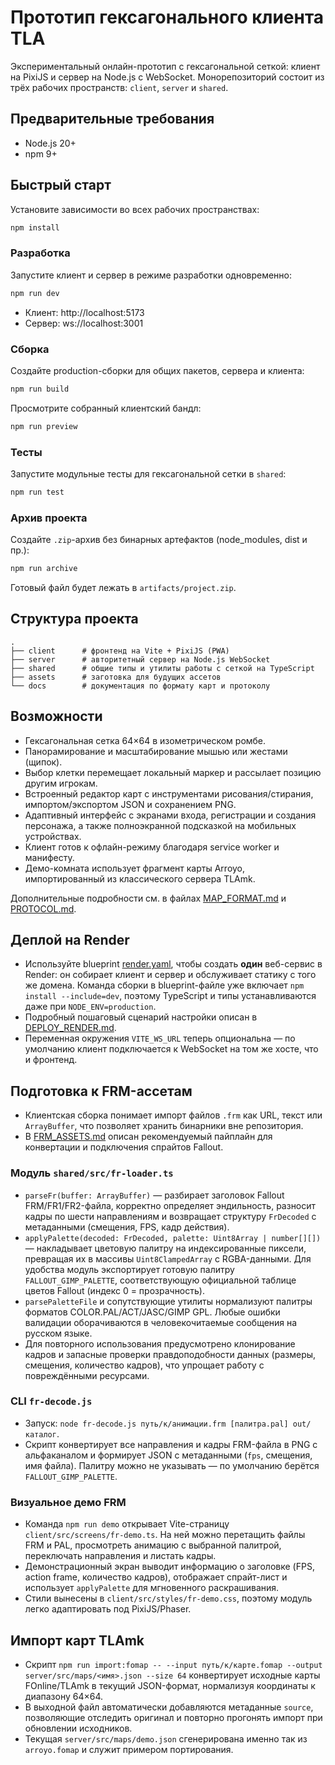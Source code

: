 # Прототип гексагонального клиента TLA

Экспериментальный онлайн-прототип с гексагональной сеткой: клиент на PixiJS и сервер на Node.js с WebSocket. Монорепозиторий состоит из трёх рабочих пространств: `client`, `server` и `shared`.

## Предварительные требования

- Node.js 20+
- npm 9+

## Быстрый старт

Установите зависимости во всех рабочих пространствах:

```bash
npm install
```

### Разработка

Запустите клиент и сервер в режиме разработки одновременно:

```bash
npm run dev
```

- Клиент: http://localhost:5173
- Сервер: ws://localhost:3001

### Сборка

Создайте production-сборки для общих пакетов, сервера и клиента:

```bash
npm run build
```

Просмотрите собранный клиентский бандл:

```bash
npm run preview
```

### Тесты

Запустите модульные тесты для гексагональной сетки в `shared`:

```bash
npm run test
```

### Архив проекта

Создайте `.zip`-архив без бинарных артефактов (node_modules, dist и пр.):

```bash
npm run archive
```

Готовый файл будет лежать в `artifacts/project.zip`.

## Структура проекта

```
.
├── client      # фронтенд на Vite + PixiJS (PWA)
├── server      # авторитетный сервер на Node.js WebSocket
├── shared      # общие типы и утилиты работы с сеткой на TypeScript
├── assets      # заготовка для будущих ассетов
└── docs        # документация по формату карт и протоколу
```

## Возможности

- Гексагональная сетка 64×64 в изометрическом ромбе.
- Панорамирование и масштабирование мышью или жестами (щипок).
- Выбор клетки перемещает локальный маркер и рассылает позицию другим игрокам.
- Встроенный редактор карт с инструментами рисования/стирания, импортом/экспортом JSON и сохранением PNG.
- Адаптивный интерфейс с экранами входа, регистрации и создания персонажа, а также полноэкранной подсказкой на мобильных устройствах.
- Клиент готов к офлайн-режиму благодаря service worker и манифесту.
- Демо-комната использует фрагмент карты Arroyo, импортированный из классического сервера TLAmk.

Дополнительные подробности см. в файлах [MAP_FORMAT.md](docs/MAP_FORMAT.md) и [PROTOCOL.md](docs/PROTOCOL.md).

## Деплой на Render

- Используйте blueprint [render.yaml](render.yaml), чтобы создать **один** веб-сервис в Render: он собирает клиент и сервер и обслуживает статику с того же домена. Команда сборки в blueprint-файле уже включает `npm install --include=dev`, поэтому TypeScript и типы устанавливаются даже при `NODE_ENV=production`.
- Подробный пошаговый сценарий настройки описан в [DEPLOY_RENDER.md](docs/DEPLOY_RENDER.md).
- Переменная окружения `VITE_WS_URL` теперь опциональна — по умолчанию клиент подключается к WebSocket на том же хосте, что и фронтенд.

## Подготовка к FRM-ассетам

- Клиентская сборка понимает импорт файлов `.frm` как URL, текст или `ArrayBuffer`, что позволяет хранить бинарники вне репозитория.
- В [FRM_ASSETS.md](docs/FRM_ASSETS.md) описан рекомендуемый пайплайн для конвертации и подключения спрайтов Fallout.

### Модуль `shared/src/fr-loader.ts`

- `parseFr(buffer: ArrayBuffer)` — разбирает заголовок Fallout FRM/FR1/FR2-файла, корректно определяет эндильность, разносит кадры по шести направлениям и возвращает структуру `FrDecoded` с метаданными (смещения, FPS, кадр действия).
- `applyPalette(decoded: FrDecoded, palette: Uint8Array | number[][])` — накладывает цветовую палитру на индексированные пиксели, превращая их в массивы `Uint8ClampedArray` с RGBA-данными. Для удобства модуль экспортирует готовую палитру `FALLOUT_GIMP_PALETTE`, соответствующую официальной таблице цветов Fallout (индекс 0 = прозрачность).
- `parsePaletteFile` и сопутствующие утилиты нормализуют палитры форматов COLOR.PAL/ACT/JASC/GIMP GPL. Любые ошибки валидации оборачиваются в человекочитаемые сообщения на русском языке.
- Для повторного использования предусмотрено клонирование кадров и запасные проверки правдоподобности данных (размеры, смещения, количество кадров), что упрощает работу с повреждёнными ресурсами.

### CLI `fr-decode.js`

- Запуск: `node fr-decode.js путь/к/анимации.frm [палитра.pal] out/каталог`.
- Скрипт конвертирует все направления и кадры FRM-файла в PNG c альфаканалом и формирует JSON с метаданными (`fps`, смещения, имя файла). Палитру можно не указывать — по умолчанию берётся `FALLOUT_GIMP_PALETTE`.

### Визуальное демо FRM

- Команда `npm run demo` открывает Vite-страницу `client/src/screens/fr-demo.ts`. На ней можно перетащить файлы FRM и PAL, просмотреть анимацию с выбранной палитрой, переключать направления и листать кадры.
- Демонстрационный экран выводит информацию о заголовке (FPS, action frame, количество кадров), отображает спрайт-лист и использует `applyPalette` для мгновенного раскрашивания.
- Стили вынесены в `client/src/styles/fr-demo.css`, поэтому модуль легко адаптировать под PixiJS/Phaser.

## Импорт карт TLAmk

- Скрипт `npm run import:fomap -- --input путь/к/карте.fomap --output server/src/maps/<имя>.json --size 64` конвертирует исходные карты FOnline/TLAmk в текущий JSON-формат, нормализуя координаты к диапазону 64×64.
- В выходной файл автоматически добавляются метаданные `source`, позволяющие отследить оригинал и повторно прогонять импорт при обновлении исходников.
- Текущая `server/src/maps/demo.json` сгенерирована именно так из `arroyo.fomap` и служит примером портирования.
